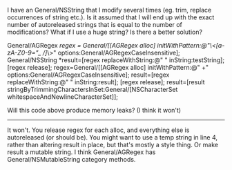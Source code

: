 I have an General/NSString that I modify several times (eg. trim, replace occurrences of string etc.). Is it assumed that I will end up with the exact number of autoreleased strings that is equal to the number of modifications? What if I use a huge string? 
Is there a better solution?

    
General/AGRegex *regex = General/[[AGRegex alloc] initWithPattern:@"\\<[a-zA-Z0-9=\"_ /]*\\>"
    options:General/AGRegexCaseInsensitive];
General/NSString *result=[regex replaceWithString:@" " inString:testString];
[regex release];
regex=General/[[AGRegex alloc] initWithPattern:@" +" options:General/AGRegexCaseInsensitive];
result=[regex replaceWithString:@" " inString:result];
[regex release];
result=[result stringByTrimmingCharactersInSet:General/[NSCharacterSet
    whitespaceAndNewlineCharacterSet]];


Will this code above produce memory leaks? (I think it won't)

----

It won't. You release regex for each     alloc, and everything else is autoreleased (or should be). You might want to use a temp string in line 4, rather than altering result in place, but that's mostly a style thing. Or make result a mutable string. I think General/AGRegex has General/NSMutableString category methods.